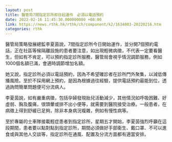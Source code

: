 ```yaml
---
layout: post
title: 醫管局7間指定診所即日起運作　必須以電話預約
date: 2022-02-16 11:45:30.000000000 +08:00
link: https://news.rthk.hk/rthk/ch/component/k2/1634003-20220216.htm
categories: rthk
---
```


醫管局策略發展總監李夏茵說，7間指定診所今日開始運作，並分開7個預約電話，正在社區等候隔離設施的患者要注意，如出現輕微病徵，不代表一定要看醫生，但如有不肯定，可以預約指定診所服務，醫管局會視乎情況調節服務，例如1000個名額已滿，會適時調節增加名額。

她又說，指定診所必須以電話預約，因為不希望確診者在診所門外聚集，以減低傳播風險。至於不採用網上預約，是因為根據過往經驗，提供電話預約最能到位，透過詢問簡單問題便可分流病人。

李夏茵說，如有嚴重病徵，包括孕婦發現胎兒活動減少，其他情況如呼吸困難、好虛弱、胸及腹痛，很頭暈或排不出小便等，就需要到醫院接受治療。一般患者，在病徵上得到舒緩已足夠，除非本身病況複雜，例如有慢性病等。

至於專屬的士車隊接載輕症患者到指定診所，星期五才開始，李夏茵強烈呼籲在這段期間，患者要以點對點到指定診所，期間必須做好手部衞生、戴口罩、不可以進食或與其他人交談等，指定診所在通風、配置及分流方面都有適當安排。
